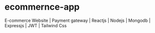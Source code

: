 # ecommernce-app
E-commerce Website | Payment gateway | Reactjs | Nodejs | Mongodb | Expressjs | JWT | Tailwind Css
